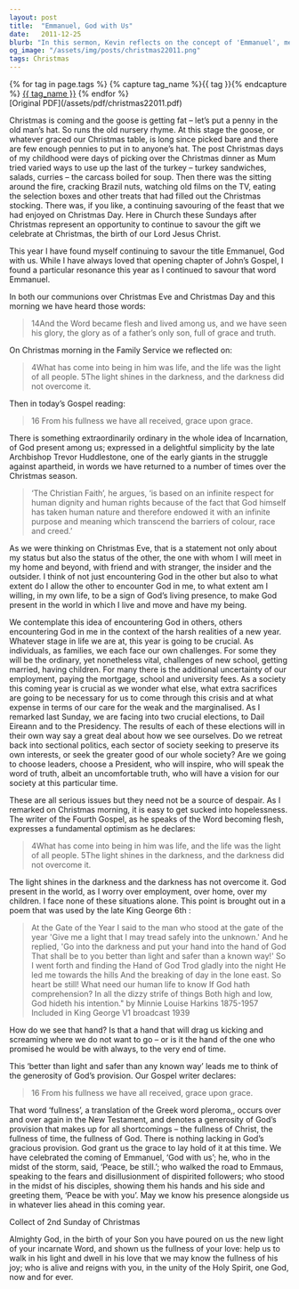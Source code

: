 ```yaml
---
layout: post
title:  "Emmanuel, God with Us"
date:   2011-12-25
blurb: "In this sermon, Kevin reflects on the concept of 'Emmanuel', meaning 'God with us', and how it resonates especially during the Christmas season. He discusses the idea of encountering God in others and allowing others to encounter God in us. Despite the challenges and uncertainties of the new year, he emphasizes the presence of God in our lives and the hope it brings."
og_image: "/assets/img/posts/christmas22011.png"
tags: Christmas
---    
```

<div class="tag-pills">
  {% for tag in page.tags %}
    {% capture tag_name %}{{ tag }}{% endcapture %}
    <a href="{{ site.baseurl }}/tag/{{ tag_name }}" class="tag-pill">{{ tag_name }}</a>
  {% endfor %}
</div>
[Original PDF](/assets/pdf/christmas22011.pdf)

Christmas is coming and the goose is getting fat – let’s put a penny in the old man’s hat. So runs the old nursery rhyme. At this stage the goose, or whatever graced our Christmas table, is long since picked bare and there are few enough pennies to put in to anyone’s hat. The post Christmas days of my childhood were days of picking over the Christmas dinner as Mum tried varied ways to use up the last of the turkey – turkey sandwiches, salads, curries – the carcass boiled for soup. Then there was the sitting around the fire, cracking Brazil nuts, watching old films on the TV, eating the selection boxes and other treats that had filled out the Christmas stocking. There was, if you like, a continuing savouring of the feast that we had enjoyed on Christmas Day. Here in Church these Sundays after Christmas represent an opportunity to continue to savour the gift we celebrate at Christmas, the birth of our Lord Jesus Christ.

This year I have found myself continuing to savour the title Emmanuel, God with us. While I have always loved that opening chapter of John’s Gospel, I found a particular resonance this year as I continued to savour that word Emmanuel.

In both our communions over Christmas Eve and Christmas Day and this morning we have heard those words:

> 14And the Word became flesh and lived among us, and we have seen his glory, the glory as of a father’s only son, full of grace and truth.

On Christmas morning in the Family Service we reflected on:

> 4What has come into being in him was life, and the life was the light of all people. 5The light shines in the darkness, and the darkness did not overcome it.

Then in today’s Gospel reading:

> 16 From his fullness we have all received, grace upon grace.

There is something extraordinarily ordinary in the whole idea of Incarnation, of God present among us; expressed in a delightful simplicity by the late Archbishop Trevor Huddlestone, one of the early giants in the struggle against apartheid, in words we have returned to a number of times over the Christmas season.

> ‘The Christian Faith’, he argues, ‘is based on an infinite respect for human dignity and human rights because of the fact that God himself has taken human nature and therefore endowed it with an infinite purpose and meaning which transcend the barriers of colour, race and creed.’

As we were thinking on Christmas Eve, that is a statement not only about my status but also the status of the other, the one with whom I will meet in my home and beyond, with friend and with stranger, the insider and the outsider. I think of not just encountering God in the other but also to what extent do I allow the other to encounter God in me, to what extent am I willing, in my own life, to be a sign of God’s living presence, to make God present in the world in which I live and move and have my being.

We contemplate this idea of encountering God in others, others encountering God in me in the context of the harsh realities of a new year. Whatever stage in life we are at, this year is going to be crucial. As individuals, as families, we each face our own challenges. For some they will be the ordinary, yet nonetheless vital, challenges of new school, getting married, having children. For many there is the additional uncertainty of our employment, paying the mortgage, school and university fees. As a society this coming year is crucial as we wonder what else, what extra sacrifices are going to be necessary for us to come through this crisis and at what expense in terms of our care for the weak and the marginalised. As I remarked last Sunday, we are facing into two crucial elections, to Dail Eireann and to the Presidency. The results of each of these elections will in their own way say a great deal about how we see ourselves. Do we retreat back into sectional politics, each sector of society seeking to preserve its own interests, or seek the greater good of our whole society? Are we going to choose leaders, choose a President, who will inspire, who will speak the word of truth, albeit an uncomfortable truth, who will have a vision for our society at this particular time.

These are all serious issues but they need not be a source of despair. As I remarked on Christmas morning, it is easy to get sucked into hopelessness. The writer of the Fourth Gospel, as he speaks of the Word becoming flesh, expresses a fundamental optimism as he declares:

> 4What has come into being in him was life, and the life was the light of all people. 5The light shines in the darkness, and the darkness did not overcome it.

The light shines in the darkness and the darkness has not overcome it. God present in the world, as I worry over employment, over home, over my children. I face none of these situations alone. This point is brought out in a poem that was used by the late King George 6th :

> At the Gate of the Year
I said to the man who stood at the gate of the year
'Give me a light that I may tread safely into the unknown.'
And he replied,
'Go into the darkness and put your hand into the hand of God
That shall be to you better than light and safer than a known way!'
So I went forth and finding the Hand of God
Trod gladly into the night
He led me towards the hills
And the breaking of day in the lone east.
So heart be still!
What need our human life to know
If God hath comprehension?
In all the dizzy strife of things
Both high and low,
God hideth his intention."
by Minnie Louise Harkins 1875-1957
Included in King George V1 broadcast 1939

How do we see that hand? Is that a hand that will drag us kicking and screaming where we do not want to go – or is it the hand of the one who promised he would be with always, to the very end of time.

This ‘better than light and safer than any known way’ leads me to think of the generosity of God’s provision. Our Gospel writer declares:

> 16 From his fullness we have all received, grace upon grace.

That word ‘fullness’, a translation of the Greek word pleroma,, occurs over and over again in the New Testament, and denotes a generosity of God’s provision that makes up for all shortcomings – the fullness of Christ, the fullness of time, the fullness of God. There is nothing lacking in God’s gracious provision. God grant us the grace to lay hold of it at this time. We have celebrated the coming of Emmanuel, ‘God with us’; he, who in the midst of the storm, said, ‘Peace, be still.’; who walked the road to Emmaus, speaking to the fears and disillusionment of dispirited followers; who stood in the midst of his disciples, showing them his hands and his side and greeting them, ‘Peace be with you’. May we know his presence alongside us in whatever lies ahead in this coming year.

Collect of 2nd Sunday of Christmas

Almighty God,
in the birth of your Son
you have poured on us the new light of your incarnate Word,
and shown us the fullness of your love:
help us to walk in his light and dwell in his love
that we may know the fullness of his joy;
who is alive and reigns with you,
in the unity of the Holy Spirit,
one God, now and for ever.

